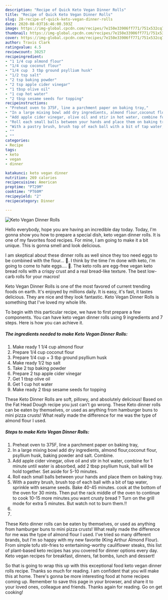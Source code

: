 ```yaml
---
description: "Recipe of Quick Keto Vegan Dinner Rolls"
title: "Recipe of Quick Keto Vegan Dinner Rolls"
slug: 28-recipe-of-quick-keto-vegan-dinner-rolls
date: 2020-08-03T16:46:00.593Z
image: https://img-global.cpcdn.com/recipes/7e150e33906ff771/751x532cq70/keto-vegan-dinner-rolls-recipe-main-photo.jpg
thumbnail: https://img-global.cpcdn.com/recipes/7e150e33906ff771/751x532cq70/keto-vegan-dinner-rolls-recipe-main-photo.jpg
cover: https://img-global.cpcdn.com/recipes/7e150e33906ff771/751x532cq70/keto-vegan-dinner-rolls-recipe-main-photo.jpg
author: Travis Clark
ratingvalue: 4.5
reviewcount: 30257
recipeingredient:
- "1 1/4 cup almond flour"
- "1/4 cup coconut flour"
- "1/4 cup  3 tbp ground psyllium husk"
- "1/2 tsp salt"
- "2 tsp baking powder"
- "2 tsp apple cider vinegar"
- "1 tbsp olive oil"
- "1 cup hot water"
- "2 tbsp sesame seeds for topping"
recipeinstructions:
- "Preheat oven to 375F, line a parchment paper on baking tray,"
- "In a large mixing bowl add dry ingredients, almond flour,coconut flour, psyllium husk, baking powder and salt. Combine."
- "Add apple cider vinegar, olive oil and stir in hot water, combine for 1 minute until water is absorbed, add 2 tbsp psyllium husk, ball will be hold together. Set aside for 5-10 minutes."
- "Roll each small balls between your hands and place them on baking tray."
- "With a pastry brush, brush top of each ball with a bit of tap water, sprinkle with sesame seeds. Bake 40-45 minutes. cook at the bottom of the oven for 30 mints. Then put the rack middle of the oven to continue to cook 10-15 more minutes.you want crusty bread ? Turn on the grill mode for extra 5 minutes. But watch not to burn them.!!"
- ""
- ""
categories:
- Recipe
tags:
- keto
- vegan
- dinner

katakunci: keto vegan dinner 
nutrition: 269 calories
recipecuisine: American
preptime: "PT29M"
cooktime: "PT60M"
recipeyield: "2"
recipecategory: Dinner

---
```



![Keto Vegan Dinner Rolls](https://img-global.cpcdn.com/recipes/7e150e33906ff771/751x532cq70/keto-vegan-dinner-rolls-recipe-main-photo.jpg)

Hello everybody, hope you are having an incredible day today. Today, I'm gonna show you how to prepare a special dish, keto vegan dinner rolls. It is one of my favorites food recipes. For mine, I am going to make it a bit unique. This is gonna smell and look delicious.

I am skeptical about these dinner rolls as well since they too need eggs to be combined with the flour… 🙁. I think by the time I&#39;m done with keto, i&#39;m going to come to hate eggs…. 🙁. The keto rolls are egg-free vegan keto bread rolls with a crispy crust and a real bread-like texture. The best low-carb rolls for your macros!

Keto Vegan Dinner Rolls is one of the most favored of current trending foods on earth. It's enjoyed by millions daily. It is easy, it's fast, it tastes delicious. They are nice and they look fantastic. Keto Vegan Dinner Rolls is something that I've loved my whole life.


To begin with this particular recipe, we have to first prepare a few components. You can have keto vegan dinner rolls using 9 ingredients and 7 steps. Here is how you can achieve it.

<!--inarticleads1-->

##### The ingredients needed to make Keto Vegan Dinner Rolls:

1. Make ready 1 1/4 cup almond flour
1. Prepare 1/4 cup coconut flour
1. Prepare 1/4 cup + 3 tbp ground psyllium husk
1. Make ready 1/2 tsp salt
1. Take 2 tsp baking powder
1. Prepare 2 tsp apple cider vinegar
1. Get 1 tbsp olive oil
1. Get 1 cup hot water
1. Make ready 2 tbsp sesame seeds for topping


These Keto Dinner Rolls are soft, pillowy, and absolutely delicious! Based on the Fat Head Dough recipe you just can&#39;t go wrong. These Keto dinner rolls can be eaten by themselves, or used as anything from hamburger buns to mini pizza crusts! What really made the difference for me was the type of almond flour I used. 

<!--inarticleads2-->

##### Steps to make Keto Vegan Dinner Rolls:

1. Preheat oven to 375F, line a parchment paper on baking tray,
1. In a large mixing bowl add dry ingredients, almond flour,coconut flour, psyllium husk, baking powder and salt. Combine.
1. Add apple cider vinegar, olive oil and stir in hot water, combine for 1 minute until water is absorbed, add 2 tbsp psyllium husk, ball will be hold together. Set aside for 5-10 minutes.
1. Roll each small balls between your hands and place them on baking tray.
1. With a pastry brush, brush top of each ball with a bit of tap water, sprinkle with sesame seeds. Bake 40-45 minutes. cook at the bottom of the oven for 30 mints. Then put the rack middle of the oven to continue to cook 10-15 more minutes.you want crusty bread ? Turn on the grill mode for extra 5 minutes. But watch not to burn them.!!
1. 
1. 


These Keto dinner rolls can be eaten by themselves, or used as anything from hamburger buns to mini pizza crusts! What really made the difference for me was the type of almond flour I used. I&#39;ve tried so many different brands, but I&#39;m so happy with my new favorite (King Arthur Almond Flour). From simple tofu stir-fries to entertaining-worthy cauliflower steaks, this list of plant-based keto recipes has you covered for dinner options every day. Keto vegan recipes for breakfast, dinners, fat bombs, lunch and dessert! 

So that is going to wrap this up with this exceptional food keto vegan dinner rolls recipe. Thanks so much for reading. I am confident that you will make this at home. There's gonna be more interesting food at home recipes coming up. Remember to save this page in your browser, and share it to your loved ones, colleague and friends. Thanks again for reading. Go on get cooking!
